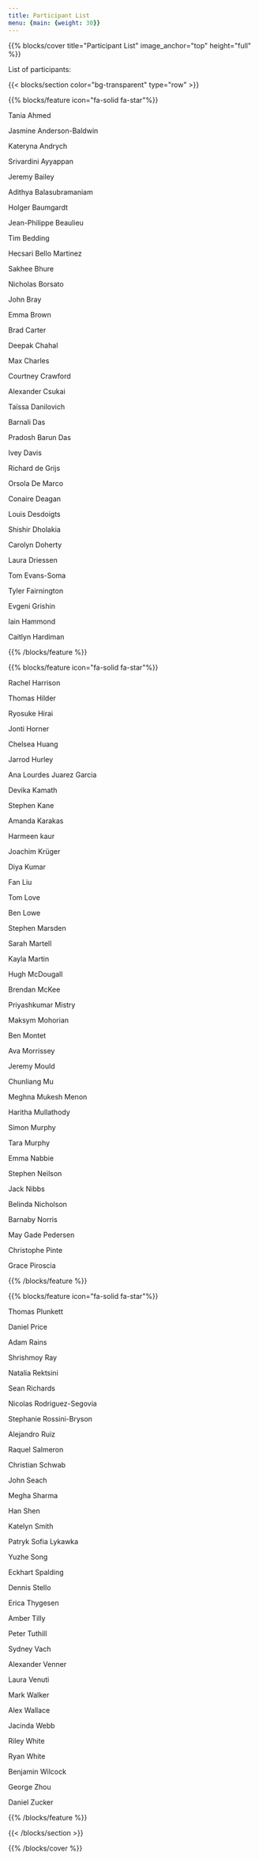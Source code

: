 ```yaml
---
title: Participant List
menu: {main: {weight: 30}}
---
```




{{% blocks/cover title="Participant List" image_anchor="top" height="full" %}}

List of participants:


{{< blocks/section color="bg-transparent" type="row" >}}

{{% blocks/feature icon="fa-solid fa-star"%}}

Tania	Ahmed

Jasmine	Anderson-Baldwin

Kateryna	Andrych

Srivardini	Ayyappan

Jeremy	Bailey

Adithya	Balasubramaniam

Holger	Baumgardt

Jean-Philippe	Beaulieu

Tim	Bedding

Hecsari	Bello Martinez

Sakhee	Bhure

Nicholas	Borsato

John	Bray

Emma	Brown

Brad	Carter

Deepak	Chahal

Max	Charles

Courtney	Crawford

Alexander	Csukai

Taïssa	Danilovich

Barnali	Das

Pradosh Barun	Das

Ivey	Davis

Richard	de Grijs

Orsola	De Marco

Conaire	Deagan

Louis	Desdoigts

Shishir	Dholakia

Carolyn	Doherty

Laura	Driessen

Tom	Evans-Soma

Tyler	Fairnington

Evgeni	Grishin

Iain	Hammond

Caitlyn	Hardiman

{{% /blocks/feature %}}

{{% blocks/feature icon="fa-solid fa-star"%}}

Rachel 	Harrison 

Thomas	Hilder

Ryosuke	Hirai

Jonti	Horner

Chelsea	Huang

Jarrod	Hurley

Ana Lourdes	Juarez Garcia

Devika	Kamath

Stephen	Kane

Amanda	Karakas

Harmeen	kaur

Joachim	Krüger

Diya	Kumar

Fan	Liu

Tom	Love

Ben	Lowe

Stephen	Marsden

Sarah	Martell

Kayla	Martin

Hugh	McDougall

Brendan	McKee

Priyashkumar	Mistry

Maksym	Mohorian

Ben	Montet

Ava	Morrissey

Jeremy 	Mould

Chunliang	Mu

Meghna	Mukesh Menon

Haritha	Mullathody

Simon	Murphy

Tara	Murphy

Emma	Nabbie

Stephen	Neilson

Jack	Nibbs

Belinda	Nicholson

Barnaby	Norris

May Gade	Pedersen

Christophe	Pinte

Grace	Piroscia


{{% /blocks/feature %}}

{{% blocks/feature icon="fa-solid fa-star"%}}


Thomas	Plunkett

Daniel	Price

Adam	Rains

Shrishmoy	Ray

Natalia 	Rektsini

Sean	Richards

Nicolas	Rodriguez-Segovia

Stephanie	Rossini-Bryson

Alejandro 	Ruiz

Raquel	Salmeron

Christian	Schwab

John	Seach

Megha	Sharma

Han	Shen 

Katelyn	Smith

Patryk	Sofia Lykawka

Yuzhe 	Song

Eckhart	Spalding

Dennis	Stello

Erica	Thygesen

Amber	Tilly

Peter	Tuthill

Sydney	Vach

Alexander	Venner

Laura	Venuti

Mark	Walker

Alex	Wallace

Jacinda	Webb

Riley	White

Ryan	White

Benjamin 	Wilcock

George	Zhou

Daniel	Zucker

{{% /blocks/feature %}}



{{< /blocks/section >}}

{{% /blocks/cover %}}
